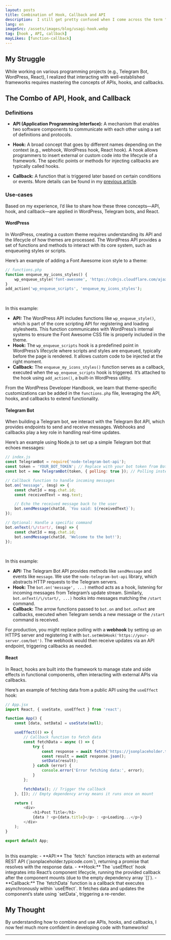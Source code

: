 ```yaml
---
layout: posts
title: Combination of Hook, Callback and API
description:  I still get pretty confused when I come across the term "callback." To me, it always looks similar to a function.
lang: en
imageSrc: /assets/images/blog/usagi-hook.webp
tag: [hook , API, callback]
mayLikes: [function-callback]
---
```


## **My Struggle**
While working on various programming projects (e.g., Telegram Bot, WordPress, React), I realized that interacting with well-established frameworks requires mastering the concepts of APIs, hooks, and callbacks.

## **The Combo of API, Hook, and Callback**

### **Definitions**
- **API (Application Programming Interface):** A mechanism that enables two software components to communicate with each other using a set of definitions and protocols.  

- **Hook:** A broad concept that goes by different names depending on the context (e.g., webhook, WordPress hook, React hook). A hook allows programmers to insert external or custom code into the lifecycle of a framework. The specific points or methods for injecting callbacks are typically called hooks.

- **Callback:** A function that is triggered later based on certain conditions or events. More details can be found in my [previous article](https://katrina.sh/dsggs).

### **Use-cases**
Based on my experience, I’d like to share how these three concepts—API, hook, and callback—are applied in WordPress, Telegram bots, and React.

#### **WordPress**
In WordPress, creating a custom theme requires understanding its API and the lifecycle of how themes are processed. The WordPress API provides a set of functions and methods to interact with its core system, such as enqueueing styles or scripts.

Here’s an example of adding a Font Awesome icon style to a theme:

```php
// functions.php
function enqueue_my_icons_styles() {
    wp_enqueue_style('font-awesome', 'https://cdnjs.cloudflare.com/ajax/libs/font-awesome/4.7.0/css/font-awesome.min.css', array(), '4.7.0');
}
add_action('wp_enqueue_scripts', 'enqueue_my_icons_styles');
```
<br />

In this example:
- **API:** The WordPress API includes functions like `wp_enqueue_style()`, which is part of the core scripting API for registering and loading stylesheets. This function communicates with WordPress’s internal systems to ensure the Font Awesome CSS file is properly included in the theme.
- **Hook:** The `wp_enqueue_scripts` hook is a predefined point in WordPress’s lifecycle where scripts and styles are enqueued, typically before the page is rendered. It allows custom code to be injected at the right moment.
- **Callback:** The `enqueue_my_icons_styles()` function serves as a callback, executed when the `wp_enqueue_scripts` hook is triggered. It’s attached to the hook using `add_action()`, a built-in WordPress utility.

From the WordPress Developer Handbook, we learn that theme-specific customizations can be added in the `functions.php` file, leveraging the API, hooks, and callbacks to extend functionality.

#### **Telegram Bot**
When building a Telegram bot, we interact with the Telegram Bot API, which provides endpoints to send and receive messages. Webhooks and callbacks play a key role in handling real-time updates.

Here’s an example using Node.js to set up a simple Telegram bot that echoes messages:

```javascript
// index.js
const TelegramBot = require('node-telegram-bot-api');
const token = 'YOUR_BOT_TOKEN'; // Replace with your bot token from BotFather
const bot = new TelegramBot(token, { polling: true }); // Polling instead of webhook for simplicity

// Callback function to handle incoming messages
bot.on('message', (msg) => {
    const chatId = msg.chat.id;
    const receivedText = msg.text;

    // Echo the received message back to the user
    bot.sendMessage(chatId, `You said: ${receivedText}`);
});

// Optional: Handle a specific command
bot.onText(/\/start/, (msg) => {
    const chatId = msg.chat.id;
    bot.sendMessage(chatId, 'Welcome to the bot!');
});
```
<br />

In this example:
- **API:** The Telegram Bot API provides methods like `sendMessage` and events like `message`. We use the `node-telegram-bot-api` library, which abstracts HTTP requests to the Telegram servers.
- **Hook:** The `bot.on('message', ...)` method acts as a hook, listening for incoming messages from Telegram’s update stream. Similarly, `bot.onText(/\/start/, ...)` hooks into messages matching the `/start` command.
- **Callback:** The arrow functions passed to `bot.on` and `bot.onText` are callbacks, executed when Telegram sends a new message or the `/start` command is received.

For production, you might replace polling with a **webhook** by setting up an HTTPS server and registering it with `bot.setWebHook('https://your-server.com/bot')`. The webhook would then receive updates via an API endpoint, triggering callbacks as needed.

#### **React**
In React, hooks are built into the framework to manage state and side effects in functional components, often interacting with external APIs via callbacks.

Here’s an example of fetching data from a public API using the `useEffect` hook:

```javascript
// App.jsx
import React, { useState, useEffect } from 'react';

function App() {
    const [data, setData] = useState(null);

    useEffect(() => {
        // Callback function to fetch data
        const fetchData = async () => {
            try {
                const response = await fetch('https://jsonplaceholder.typicode.com/posts/1');
                const result = await response.json();
                setData(result);
            } catch (error) {
                console.error('Error fetching data:', error);
            }
        };

        fetchData(); // Trigger the callback
    }, []); // Empty dependency array means it runs once on mount

    return (
        <div>
            <h1>Post Title</h1>
            {data ? <p>{data.title}</p> : <p>Loading...</p>}
        </div>
    );
}

export default App;
```
<br />
In this example:
- **API:** The `fetch` function interacts with an external REST API (`jsonplaceholder.typicode.com`), returning a promise that resolves with the response data.
- **Hook:** The `useEffect` hook integrates into React’s component lifecycle, running the provided callback after the component mounts (due to the empty dependency array `[]`).
- **Callback:** The `fetchData` function is a callback that executes asynchronously within `useEffect`. It fetches data and updates the component’s state using `setData`, triggering a re-render.


## **My Thought**
By understanding how to combine and use APIs, hooks, and callbacks, I now feel much more confident in developing code with frameworks!

---
